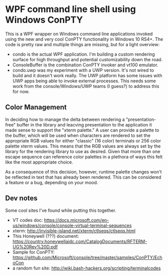 # WPF command line shell using Windows ConPTY

This is a WPF wrapper on Windows command line applications invoked using the new and very cool
ConPTY functionality in Windows 10 RS4+. The code is pretty raw and multiple things are missing,
but for a light overview:
- condo is the actual WPF application. I'm building a custom rendering surface for high throughput
  and potential customizability down the road.
- ConsoleBuffer is the combination ConPTY invoker and vt100 emulator.
- condo.uwp was my experiment with a UWP version. It's not wired to build and it doesn't work
  really. The UWP platform has some issues with UWP apps being able to invoke external processes.
  This needs some work from the console/Windows/UWP teams (I guess?) to address this for now.

## Color Management
In deciding how to manage the delta between rendering a "presentation-free" buffer in the library
and leacving presentation to the application it made sense to support the "xterm palette." A user
can provide a palette to the buffer, which will be used when characters are rendered to set the
appropriate RGB values for either "classic" (16 color) terminals or 256 color palette xterm values.
This means that the RGB values are always set by the library for the rendering library to use as
desired. Given that more than one escape sequence can reference color palettes in a plethora of
ways this felt like the most appropriate choice.

As a consequence of this decision, however, runtime palette changes won't be reflected in text
that has already been rendered. This can be considered a feature or a bug, depending on your mood.

## Dev notes

Some cool sites I've found while putting this together.
- VT codes doc: https://docs.microsoft.com/en-us/windows/console/console-virtual-terminal-sequences
- xterm: http://invisible-island.net/xterm/ctlseqs/ctlseqs.html
- This Honeywell (???) document: https://country.honeywellaidc.com/CatalogDocuments/RFTERM-UG%20Rev%20D.pdf
- Sample for ConPTY: https://github.com/Microsoft/console/tree/master/samples/ConPTY/EchoCon
- a random fun site: http://wiki.bash-hackers.org/scripting/terminalcodes